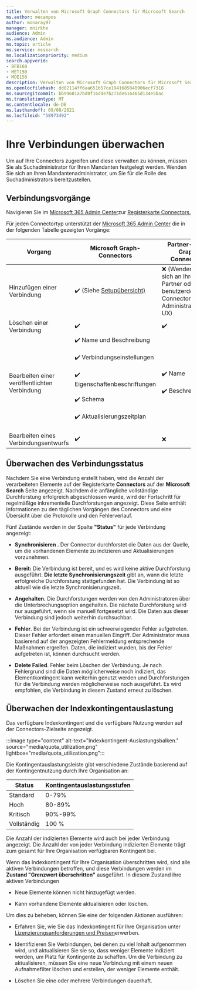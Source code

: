 ```yaml
---
title: Verwalten von Microsoft Graph Connectors für Microsoft Search
ms.author: mecampos
author: monaray97
manager: mnirkhe
audience: Admin
ms.audience: Admin
ms.topic: article
ms.service: mssearch
ms.localizationpriority: medium
search.appverid:
- BFB160
- MET150
- MOE150
description: Verwalten von Microsoft Graph Connectors für Microsoft Search.
ms.openlocfilehash: dd82114ff6aa651b57ce1941685840906ecf7318
ms.sourcegitcommit: bb99601a7bd0f16dde7b271de516465d134e5bac
ms.translationtype: MT
ms.contentlocale: de-DE
ms.lasthandoff: 09/08/2021
ms.locfileid: "58973492"
---
```

# <a name="monitor-your-connections"></a>Ihre Verbindungen überwachen

Um auf Ihre Connectors zugreifen und diese verwalten zu können, müssen Sie als Suchadministrator für Ihren Mandanten festgelegt werden. Wenden Sie sich an Ihren Mandantenadministrator, um Sie für die Rolle des Suchadministrators bereitzustellen.

## <a name="connection-operations"></a>Verbindungsvorgänge

Navigieren Sie im [Microsoft 365 Admin Center](https://admin.microsoft.com)zur [Registerkarte Connectors.](https://admin.microsoft.com/Adminportal/Home#/MicrosoftSearch/Connectors)

Für jeden Connectortyp unterstützt der [Microsoft 365 Admin Center](https://admin.microsoft.com) die in der folgenden Tabelle gezeigten Vorgänge:

Vorgang | Microsoft Graph-Connectors | Partner- oder Graph Connectors
--- | --- | ---
Hinzufügen einer Verbindung | :heavy_check_mark: (Siehe [Setupübersicht)](configure-connector.md) | :x: (Wenden Sie sich an Ihren Partner oder die benutzerdefinierte Connector-Administrator-UX)
Löschen einer Verbindung | :heavy_check_mark: | :heavy_check_mark:
Bearbeiten einer veröffentlichten Verbindung | :heavy_check_mark: Name und Beschreibung<br></br> :heavy_check_mark: Verbindungseinstellungen<br></br> :heavy_check_mark: Eigenschaftenbeschriftungen<br></br> :heavy_check_mark: Schema<br></br> :heavy_check_mark: Aktualisierungszeitplan<br></br> | :heavy_check_mark: Name<br></br> :heavy_check_mark: Beschreibung
Bearbeiten eines Verbindungsentwurfs | :heavy_check_mark: | :x:

## <a name="monitor-your-connection-state"></a>Überwachen des Verbindungsstatus

Nachdem Sie eine Verbindung erstellt haben, wird die Anzahl der verarbeiteten Elemente auf der Registerkarte **Connectors** auf der **Microsoft Search** Seite angezeigt. Nachdem die anfängliche vollständige Durchforstung erfolgreich abgeschlossen wurde, wird der Fortschritt für regelmäßige inkrementelle Durchforstungen angezeigt. Diese Seite enthält Informationen zu den täglichen Vorgängen des Connectors und eine Übersicht über die Protokolle und den Fehlerverlauf.

Fünf Zustände werden in der Spalte **"Status"** für jede Verbindung angezeigt:

* **Synchronisieren .** Der Connector durchforstet die Daten aus der Quelle, um die vorhandenen Elemente zu indizieren und Aktualisierungen vorzunehmen.

* **Bereit:** Die Verbindung ist bereit, und es wird keine aktive Durchforstung ausgeführt. **Die letzte Synchronisierungszeit** gibt an, wann die letzte erfolgreiche Durchforstung stattgefunden hat. Die Verbindung ist so aktuell wie die letzte Synchronisierungszeit.

* **Angehalten.** Die Durchforstungen werden von den Administratoren über die Unterbrechungsoption angehalten. Die nächste Durchforstung wird nur ausgeführt, wenn sie manuell fortgesetzt wird. Die Daten aus dieser Verbindung sind jedoch weiterhin durchsuchbar.

* **Fehler**. Bei der Verbindung ist ein schwerwiegender Fehler aufgetreten. Dieser Fehler erfordert einen manuellen Eingriff. Der Administrator muss basierend auf der angezeigten Fehlermeldung entsprechende Maßnahmen ergreifen. Daten, die indiziert wurden, bis der Fehler aufgetreten ist, können durchsucht werden.

* **Delete Failed**. Fehler beim Löschen der Verbindung. Je nach Fehlergrund sind die Daten möglicherweise noch indiziert, das Elementkontingent kann weiterhin genutzt werden und Durchforstungen für die Verbindung werden möglicherweise noch ausgeführt. Es wird empfohlen, die Verbindung in diesem Zustand erneut zu löschen.

## <a name="monitor-your-index-quota-utilization"></a>Überwachen der Indexkontingentauslastung

Das verfügbare Indexkontingent und die verfügbare Nutzung werden auf der Connectors-Zielseite angezeigt.

:::image type="content" alt-text="Indexkontingent-Auslastungsbalken." source="media/quota_utilization.png" lightbox="media/quota_utilization.png":::

Die Kontingentauslastungsleiste gibt verschiedene Zustände basierend auf der Kontingentnutzung durch Ihre Organisation an:

Status | Kontingentauslastungsstufen
--- | --- 
Standard | 0-79%
Hoch | 80-89%
Kritisch | 90%-99%
Vollständig | 100 %

Die Anzahl der indizierten Elemente wird auch bei jeder Verbindung angezeigt. Die Anzahl der von jeder Verbindung indizierten Elemente trägt zum gesamt für Ihre Organisation verfügbaren Kontingent bei.

Wenn das Indexkontingent für Ihre Organisation überschritten wird, sind alle aktiven Verbindungen betroffen, und diese Verbindungen werden im **Zustand "Grenzwert überschritten"** ausgeführt. In diesem Zustand ihre aktiven Verbindungen  

* Neue Elemente können nicht hinzugefügt werden.

* Kann vorhandene Elemente aktualisieren oder löschen.

Um dies zu beheben, können Sie eine der folgenden Aktionen ausführen:

* Erfahren Sie, wie Sie das Indexkontingent für Ihre Organisation unter [Lizenzierungsanforderungen und Preisen](licensing.md)erwerben.

* Identifizieren Sie Verbindungen, bei denen zu viel Inhalt aufgenommen wird, und aktualisieren Sie sie so, dass weniger Elemente indiziert werden, um Platz für Kontingente zu schaffen. Um die Verbindung zu aktualisieren, müssen Sie eine neue Verbindung mit einem neuen Aufnahmefilter löschen und erstellen, der weniger Elemente enthält.

* Löschen Sie eine oder mehrere Verbindungen dauerhaft.
